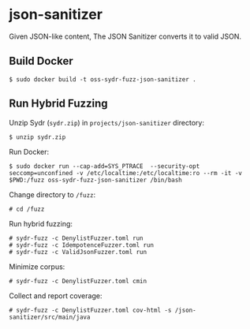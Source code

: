 # json-sanitizer

Given JSON-like content, The JSON Sanitizer converts it to valid JSON.

## Build Docker

    $ sudo docker build -t oss-sydr-fuzz-json-sanitizer .

## Run Hybrid Fuzzing

Unzip Sydr (`sydr.zip`) in `projects/json-sanitizer` directory:

    $ unzip sydr.zip

Run Docker:

    $ sudo docker run --cap-add=SYS_PTRACE  --security-opt seccomp=unconfined -v /etc/localtime:/etc/localtime:ro --rm -it -v $PWD:/fuzz oss-sydr-fuzz-json-sanitizer /bin/bash

Change directory to `/fuzz`:

    # cd /fuzz

Run hybrid fuzzing:

    # sydr-fuzz -c DenylistFuzzer.toml run
    # sydr-fuzz -c IdempotenceFuzzer.toml run
    # sydr-fuzz -c ValidJsonFuzzer.toml run

Minimize corpus:

    # sydr-fuzz -c DenylistFuzzer.toml cmin

Collect and report coverage:

    # sydr-fuzz -c DenylistFuzzer.toml cov-html -s /json-sanitizer/src/main/java
